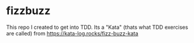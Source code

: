 # fizzbuzz
 
This repo I created to get into TDD. Its a "Kata" (thats what TDD exercises are called) from https://kata-log.rocks/fizz-buzz-kata